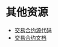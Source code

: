 # 其他资源

* [交易合约源代码](https://github.com/Polymarket/ctf-exchange/tree/main/src)
* [交易合约文档](https://github.com/Polymarket/ctf-exchange/blob/main/docs/Overview.md)